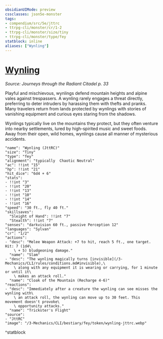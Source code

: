 ```yaml
---
obsidianUIMode: preview
cssclasses: json5e-monster
tags:
- compendium/src/5e/jttrc
- ttrpg-cli/monster/cr/1-2
- ttrpg-cli/monster/size/tiny
- ttrpg-cli/monster/type/fey
statblock: inline
aliases: ["Wynling"]
---
```

# [Wynling](3-Mechanics\CLI\bestiary\fey/wynling-jttrc.md)
*Source: Journeys through the Radiant Citadel p. 33*  

Playful and mischievous, wynlings defend mountain heights and alpine vales against trespassers. A wynling rarely engages a threat directly, preferring to deter intruders by harassing them with thefts and pranks. Many travelers return from lands protected by wynlings with stories of vanishing equipment and curious eyes staring from the shadows.

Wynlings typically live on the mountains they protect, but they often venture into nearby settlements, lured by high-spirited music and sweet foods. Away from their open, wild homes, wynlings cause all manner of mysterious accidents.

```statblock
"name": "Wynling (JttRC)"
"size": "Tiny"
"type": "fey"
"alignment": "typically  Chaotic Neutral"
"ac": !!int "15"
"hp": !!int "21"
"hit_dice": "6d4 + 6"
"stats":
- !!int "3"
- !!int "20"
- !!int "13"
- !!int "10"
- !!int "14"
- !!int "16"
"speed": "30 ft., fly 40 ft."
"skillsaves":
  "Sleight of Hand": !!int "7"
  "Stealth": !!int "7"
"senses": "darkvision 60 ft., passive Perception 12"
"languages": "Sylvan"
"cr": "1/2"
"actions":
- "desc": "Melee Weapon Attack: +7 to hit, reach 5 ft., one target. Hit: 7 (1d4\
    \ + 5) bludgeoning damage."
  "name": "Slam"
- "desc": "The wynling magically turns [invisible](/3-Mechanics/CLI/rules/conditions.md#invisible),\
    \ along with any equipment it is wearing or carrying, for 1 minute or until it\
    \ makes an attack roll."
  "name": "Cloak of the Mountain (Recharge 4-6)"
"reactions":
- "desc": "Immediately after a creature the wynling can see misses the wynling with\
    \ an attack roll, the wynling can move up to 30 feet. This movement doesn't provoke\
    \ opportunity attacks."
  "name": "Trickster's Flight"
"source":
- "JttRC"
"image": "/3-Mechanics/CLI/bestiary/fey/token/wynling-jttrc.webp"
```
^statblock